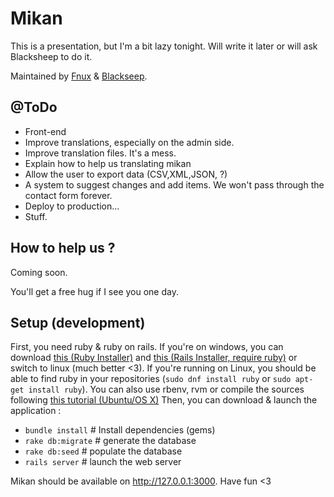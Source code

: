 # Mikan

This is a presentation, but I'm a bit lazy tonight. Will write it later or will ask Blacksheep to do it.

Maintained by  [Fnux](https://github.com/Fnux) & [Blackseep](https://github.com/L33tSheep).

## @ToDo
* Front-end
* Improve translations, especially on the admin side.
* Improve translation files. It's a mess.
* Explain how to help us translating mikan
* Allow the user to export data (CSV,XML,JSON, ?)
* A system to suggest changes and add items. We won't pass through the contact form forever.
* Deploy to production...
* Stuff.

## How to help us ?

Coming soon.

You'll get a free hug if I see you one day.

## Setup (development)
First, you need ruby & ruby on rails. If you're on windows, you can download [this (Ruby Installer)](http://rubyinstaller.org/) and [this (Rails Installer, require ruby)](http://railsinstaller.org/en) or switch to linux (much better <3).
If you're running on Linux, you should be able to find ruby in your repositories (`sudo dnf install ruby` or `sudo apt-get install ruby`). You can also use rbenv, rvm or compile the sources following [this tutorial (Ubuntu/OS X)](https://gorails.com/setup/ubuntu/15.04)
Then, you can download & launch the application :
* `bundle install` # Install dependencies (gems)
* `rake db:migrate` # generate the database
* `rake db:seed` # populate the database
* `rails server` # launch the web server

Mikan should be available on http://127.0.0.1:3000. Have fun <3
